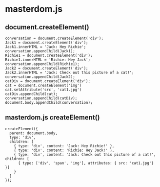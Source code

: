masterdom.js
============

document.createElement()
-----------------------

    conversation = document.createElement('div');
    Jack1 = document.createElement('div');
    Jack1.innerHTML = 'Jack: Hey Richie';
    conversation.appendChild(Jack1);
    Richie1 = document.createElement('div');
    Richie1.innerHTML = 'Richie: Hey Jack';
    conversation.appendChild(Richie1);
    Jack2 = document.createElement('div');
    Jack2.innerHTML = 'Jack: Check out this picture of a cat!';
    conversation.appendChild(Jack2);
    catDiv = document.createElement('div');
    cat = document.createElement('img')
    cat.setAttribute('src', 'cat1.jpg')
    catDiv.appendChild(cat);
    conversation.appendChild(catDiv);
    document.body.appendChild(conversation);


masterdom.js createElement()
---------------------------

    createElement({
      parent: document.body,
      type: 'div',
      children: [
        { type: 'div', content: 'Jack: Hey Richie!' },
        { type: 'div', content: 'Richie: Hey Jack!' },
        { type: 'div', content: 'Jack: Check out this picture of a cat!', children: [
          { type: ['div', 'span', 'img'], attributes: { src: 'cat1.jpg'} }]
        }
      ]
    });


